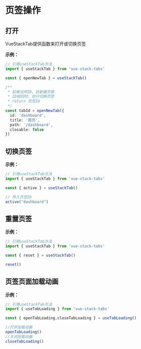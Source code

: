 # 页签操作

## 打开

VueStackTab提供函数来打开或切换页签

**示例：**

```typescript
// 引用useStackTab方法
import { useStackTab } from 'vue-stack-tabs'

const { openNewTab } = useStackTab()

/**
 * 如果没传ID，则新建页答
 * ID相同时，则只切换页签
 * return 页签ID
 */
const tabId = openNewTab({
  id: 'dashboard',
  title: '首页',
  path: '/dashboard',
  closable: false
})
```

## 切换页签
**示例：**

```typescript
// 引用useStackTab方法
import { useStackTab } from 'vue-stack-tabs'

const { active } = useStackTab()

// 传入页签ID
active("dashboard")
```

## 重置页签
**示例：**

```typescript
// 引用useStackTab方法
import { useStackTab } from 'vue-stack-tabs'

const { reset } = useStackTab()

reset()
```

## 页签页面加载动画
**示例：**

```typescript
// 引用useStackTab方法
import { useTabLoading } from 'vue-stack-tabs'

const { openTabLoading,closeTabLoading } = useTabLoading()

//打开加载动画
openTabLoading()
//关闭加载动画
closeTabLoading()
```
